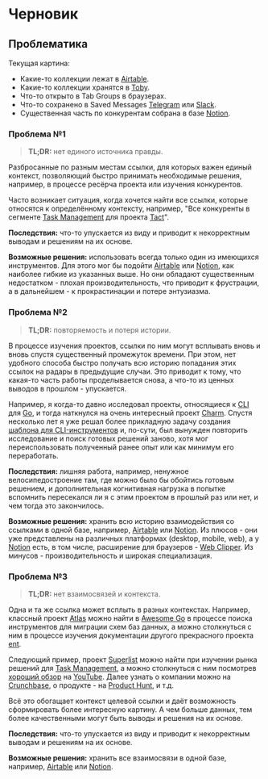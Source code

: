 # Черновик

## Проблематика

Текущая картина:

- Какие-то коллекции лежат в [Airtable](https://airtable.com).
- Какие-то коллекции хранятся в [Toby](https://www.gettoby.com).
- Что-то открыто в Tab Groups в браузерах.
- Что-то сохранено в Saved Messages [Telegram](https://telegram.org) или [Slack](http://slack.com).
- Существенная часть по конкурентам собрана в базе [Notion](http://notion.so).

### Проблема №1

> **TL;DR:** нет единого источника правды.

Разбросанные по разным местам ссылки, для которых важен единый контекст, позволяющий быстро принимать необходимые решения, например, в процессе ресёрча проекта или изучения конкурентов.

Часто возникает ситуация, когда хочется найти все ссылки, которые относятся к определённому контексту, например, "Все конкуренты в сегменте [Task Management](https://en.wikipedia.org/wiki/Task_management) для проекта [Tact](https://tact.run)".

**Последствия:** что-то упускается из виду и приводит к некорректным выводам и решениям на их основе.

**Возможные решения:** использовать всегда только один из имеющихся инструментов. Для этого мог бы подойти [Airtable](https://airtable.com) или [Notion](http://notion.so), как наиболее гибкие из указанных выше. Но они обладают существенным недостатком - плохая производительность, что приводит к фрустрации, а в дальнейшем - к прокрастинации и потере энтузиазма.

### Проблема №2

> **TL;DR:** повторяемость и потеря истории.

В процессе изучения проектов, ссылки по ним могут всплывать вновь и вновь спустя существенный промежуток времени. При этом, нет удобного способа быстро получать всю историю попадания этих ссылок на радары в предыдущие случаи. Это приводит к тому, что какая-то часть работы проделывается снова, а что-то из ценных выводов в прошлом - упускается.

Например, я когда-то давно исследовал проекты, относящиеся к [CLI](https://en.wikipedia.org/wiki/Command-line_interface) для [Go](https://go.dev), и тогда наткнулся на очень интересный проект [Charm](https://charm.sh). Спустя несколько лет я уже решал более прикладную задачу создания [шаблона для CLI-инструментов](https://github.com/octomation/go-tool) и, по-сути, был вынужден повторить исследование и поиск готовых решений заново, хотя мог переиспользовать полученный ранее опыт или как минимум его переработать.

**Последствия:** лишняя работа, например, ненужное велосипедостроение там, где можно было бы обойтись готовым решением, и дополнительная когнитивная нагрузка в попытке вспомнить пересекался ли я с этим проектом в прошлый раз или нет, и чем тогда это закончилось.

**Возможные решения:** хранить всю историю взаимодействия со ссылками в одной базе, например, [Airtable](https://airtable.com) или [Notion](http://notion.so). Из плюсов - они уже представлены на различных платформах (desktop, mobile, web), а у [Notion](http://notion.so) есть, в том числе, расширение для браузеров - [Web Clipper](https://www.notion.so/web-clipper). Из минусов - производительность и широкая специализация.

### Проблема №3

> **TL;DR:** нет взаимосвязей и контекста.

Одна и та же ссылка может всплыть в разных контекстах. Например, классный проект [Atlas](https://atlasgo.io) можно найти в [Awesome Go](https://awesome-go.com) в процессе поиска инструментов для миграции схем баз данных, а можно столкнуться с ним в процессе изучения документации другого прекрасного проекта [ent](https://entgo.io).

Следующий пример, проект [Superlist](https://www.superlist.com) можно найти при изучении рынка решений для [Task Management](https://en.wikipedia.org/wiki/Task_management), а можно столкнуться с ним посмотрев [хороший обзор](https://youtu.be/eDmhvxioYRk) на [YouTube](https://www.youtube.com). Далее узнать о компании можно на [Crunchbase](https://www.crunchbase.com), о продукте - на [Product Hunt](https://www.producthunt.com), и т.д.

Всё это обогащает контекст целевой ссылки и даёт возможность сформировать более интересную картину. А чем больше данных, тем более качественными могут быть выводы и решения на их основе.

**Последствия:** что-то упускается из виду и приводит к некорректным выводам и решениям на их основе.

**Возможные решения:** хранить все взаимосвязи в одной базе, например, [Airtable](https://airtable.com) или [Notion](http://notion.so).
